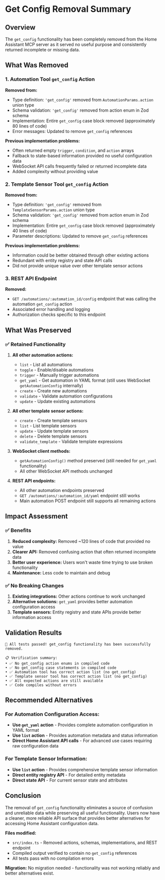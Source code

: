 # Get Config Removal Summary

## Overview

The `get_config` functionality has been completely removed from the Home Assistant MCP server as it served no useful purpose and consistently returned incomplete or missing data.

## What Was Removed

### 1. Automation Tool `get_config` Action

**Removed from:**
- Type definition: `'get_config'` removed from `AutomationParams.action` union type
- Schema validation: `'get_config'` removed from action enum in Zod schema
- Implementation: Entire `get_config` case block removed (approximately 80 lines of code)
- Error messages: Updated to remove `get_config` references

**Previous implementation problems:**
- Often returned empty `trigger`, `condition`, and `action` arrays
- Fallback to state-based information provided no useful configuration data
- WebSocket API calls frequently failed or returned incomplete data
- Added complexity without providing value

### 2. Template Sensor Tool `get_config` Action

**Removed from:**
- Type definition: `'get_config'` removed from `TemplateSensorParams.action` union type  
- Schema validation: `'get_config'` removed from action enum in Zod schema
- Implementation: Entire `get_config` case block removed (approximately 40 lines of code)
- Parameter descriptions: Updated to remove `get_config` references

**Previous implementation problems:**
- Information could be better obtained through other existing actions
- Redundant with entity registry and state API calls
- Did not provide unique value over other template sensor actions

### 3. REST API Endpoint

**Removed:**
- `GET /automations/:automation_id/config` endpoint that was calling the automation `get_config` action
- Associated error handling and logging
- Authorization checks specific to this endpoint

## What Was Preserved

### ✅ Retained Functionality

1. **All other automation actions:**
   - `list` - List all automations
   - `toggle` - Enable/disable automations
   - `trigger` - Manually trigger automations
   - `get_yaml` - Get automation in YAML format (still uses WebSocket `getAutomationConfig` internally)
   - `create` - Create new automations
   - `validate` - Validate automation configurations
   - `update` - Update existing automations

2. **All other template sensor actions:**
   - `create` - Create template sensors
   - `list` - List template sensors
   - `update` - Update template sensors
   - `delete` - Delete template sensors
   - `validate_template` - Validate template expressions

3. **WebSocket client methods:**
   - `getAutomationConfig()` method preserved (still needed for `get_yaml` functionality)
   - All other WebSocket API methods unchanged

4. **REST API endpoints:**
   - All other automation endpoints preserved
   - `GET /automations/:automation_id/yaml` endpoint still works
   - Main automation POST endpoint still supports all remaining actions

## Impact Assessment

### ✅ Benefits

1. **Reduced complexity:** Removed ~120 lines of code that provided no value
2. **Clearer API:** Removed confusing action that often returned incomplete data
3. **Better user experience:** Users won't waste time trying to use broken functionality
4. **Maintenance:** Less code to maintain and debug

### ✅ No Breaking Changes

1. **Existing integrations:** Other actions continue to work unchanged
2. **Alternative solutions:** `get_yaml` provides better automation configuration access
3. **Template sensors:** Entity registry and state APIs provide better information access

## Validation Results

```
🎉 All tests passed! get_config functionality has been successfully removed.

📋 Verification summary:
• ✅ No get_config action enums in compiled code
• ✅ No get_config case statements in compiled code  
• ✅ Automation tool has correct action list (no get_config)
• ✅ Template sensor tool has correct action list (no get_config)
• ✅ All expected actions are still available
• ✅ Code compiles without errors
```

## Recommended Alternatives

### For Automation Configuration Access:
- **Use `get_yaml` action** - Provides complete automation configuration in YAML format
- **Use `list` action** - Provides automation metadata and status information
- **Direct Home Assistant API calls** - For advanced use cases requiring raw configuration data

### For Template Sensor Information:
- **Use `list` action** - Provides comprehensive template sensor information
- **Direct entity registry API** - For detailed entity metadata
- **Direct state API** - For current sensor state and attributes

## Conclusion

The removal of `get_config` functionality eliminates a source of confusion and unreliable data while preserving all useful functionality. Users now have a cleaner, more reliable API surface that provides better alternatives for accessing Home Assistant configuration data.

**Files modified:**
- `src/index.ts` - Removed actions, schemas, implementations, and REST endpoint
- Compiled output verified to contain no `get_config` references
- All tests pass with no compilation errors

**Migration:** No migration needed - functionality was not working reliably and better alternatives exist.
